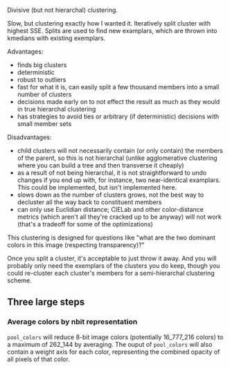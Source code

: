 Divisive (but not hierarchal) clustering.

Slow, but clustering exactly how I wanted it. Iteratively split cluster with highest SSE. Splits are used to find new examplars, which are thrown into kmedians with existing exemplars.

Advantages:
* finds big clusters
* deterministic
* robust to outliers
* fast for what it is, can easily split a few thousand members into a small number of clusters
* decisions made early on to not effect the result as much as they would in true hierarchal clustering
* has strategies to avoid ties or arbitrary (if deterministic) decisions with small member sets

Disadvantages:
* child clusters will not necessarily contain (or only contain) the members of the parent, so this is not hierarchal (unlike agglomerative clustering where you can build a tree and then transverse it cheaply)
* as a result of not being hierarchal, it is not straightforward to undo changes if you end up with, for instance, two near-identical examplars. This could be implemented, but isn't implemented here.
* slows down as the number of clusters grows, not the best way to decluster all the way back to constituent members
* can only use Euclidian distance; CIELab and other color-distance metrics (which aren't all they're cracked up to be anyway) will not work (that's a tradeoff for some of the optimizations)

This clustering is designed for questions like "what are the two dominant colors in this image (respecting transparency)?"

Once you split a cluster, it's acceptable to just throw it away. And you will probably only need the exemplars of the clusters you do keep, though you could re-cluster each cluster's members for a semi-hierarchal clustering scheme.

## Three large steps

### Average colors by nbit representation

`pool_colors` will reduce 8-bit image colors (potentially 16_777_216 colors) to
a maximum of 262_144 by averaging. The ouput of `pool_colors` will also contain
a weight axis for each color, representing the combined opacity of all pixels
of that color.


